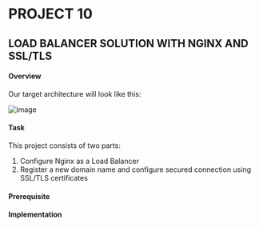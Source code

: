 # PROJECT 10
## LOAD BALANCER SOLUTION WITH NGINX AND SSL/TLS

#### Overview
Our target architecture will look like this:

![image](https://github.com/ettebaDwop/dareyProject10/assets/7973831/f3f1acda-d4f9-4da3-b574-32b3b2ffc14e)

#### Task
This project consists of two parts:

1. Configure Nginx as a Load Balancer
2. Register a new domain name and configure secured connection using SSL/TLS certificates





#### Prerequisite



#### Implementation

